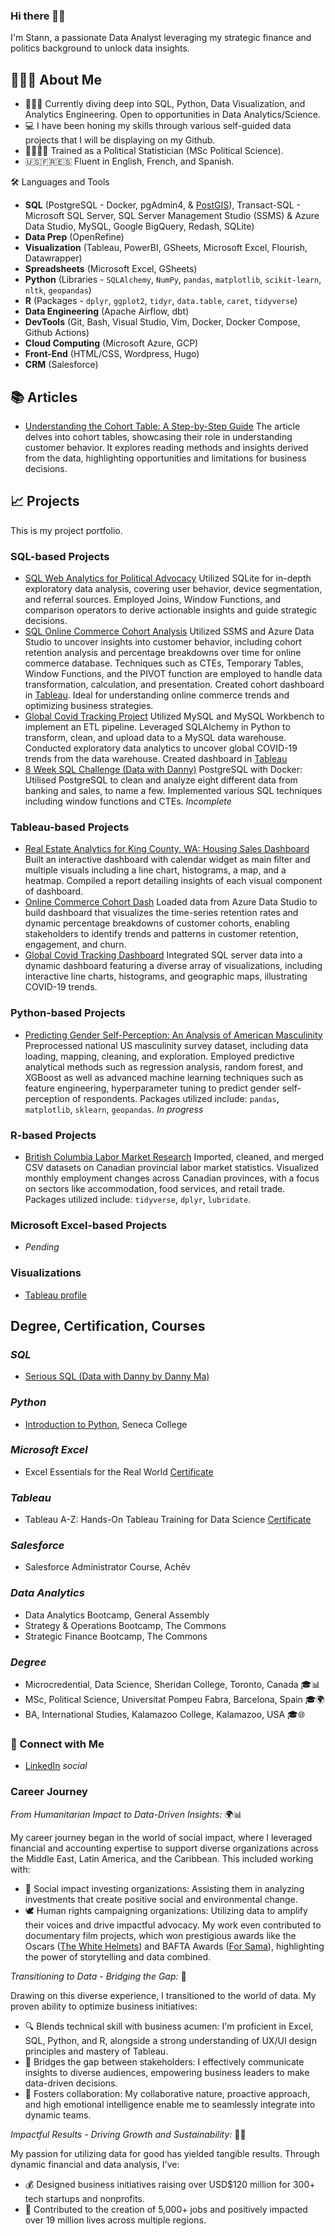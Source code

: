 ### Hi there 👋🏽 

I'm Stann, a passionate Data Analyst leveraging my strategic finance and politics background to unlock data insights.

## 🙋🏽‍♂️ About Me  
- 👨🏽‍💻 Currently diving deep into SQL, Python, Data Visualization, and Analytics Engineering. Open to opportunities in Data Analytics/Science.  
- 💻 I have been honing my skills through various self-guided data projects that I will be displaying on my Github.  
- 🧑🏽‍🔬🥼 Trained as a Political Statistician (MSc Political Science).
- 🇺🇸🇫🇷🇪🇸 Fluent in English, French, and Spanish.

🛠️ Languages and Tools  
- **SQL** (PostgreSQL - Docker, pgAdmin4, & [PostGIS](https://postgis.net/)), Transact-SQL - Microsoft SQL Server, SQL Server Management Studio (SSMS) & Azure Data Studio, MySQL, Google BigQuery, Redash, SQLite)
- **Data Prep** (OpenRefine)
- **Visualization** (Tableau, PowerBI, GSheets, Microsoft Excel, Flourish, Datawrapper)  
- **Spreadsheets** (Microsoft Excel, GSheets)
- **Python** (Libraries - `SQLAlchemy`, `NumPy`, `pandas`, `matplotlib`, `scikit-learn`, `nltk`, `geopandas`)
- **R** (Packages - `dplyr`, `ggplot2`, `tidyr`, `data.table`, `caret`, `tidyverse`) 
- **Data Engineering** (Apache Airflow, dbt)
- **DevTools** (Git, Bash, Visual Studio, Vim, Docker, Docker Compose, Github Actions)
- **Cloud Computing** (Microsoft Azure, GCP)
- **Front-End** (HTML/CSS, Wordpress, Hugo)
- **CRM** (Salesforce)

## 📚 Articles
- [Understanding the Cohort Table: A Step-by-Step Guide](https://stannomarjones.com/posts/cohort-analysis/) The article delves into cohort tables, showcasing their role in understanding customer behavior. It explores reading methods and insights derived from the data, highlighting opportunities and limitations for business decisions.

## 📈 Projects
This is my project portfolio.

### SQL-based Projects
- [SQL Web Analytics for Political Advocacy](https://github.com/k10sj02/web-analytics-sql) Utilized SQLite for in-depth exploratory data analysis, covering user behavior, device segmentation, and referral sources. Employed Joins, Window Functions, and comparison operators to derive actionable insights and guide strategic decisions.
- [SQL Online Commerce Cohort Analysis](https://github.com/k10sj02/sql-cohort-analysis) Utilized SSMS and Azure Data Studio to uncover insights into customer behavior, including cohort retention analysis and percentage breakdowns over time for online commerce database. Techniques such as CTEs, Temporary Tables, Window Functions, and the PIVOT function are employed to handle data transformation, calculation, and presentation. Created cohort dashboard in [Tableau](https://public.tableau.com/views/Cohort-Retention-Dashboard/Dashboard1?:language=en-GB&publish=yes&:sid=&:display_count=n&:origin=viz_share_link). Ideal for understanding online commerce trends and optimizing business strategies. 
- [Global Covid Tracking Project](https://github.com/k10sj02/covid-tracking-project-sql) Utilized MySQL and MySQL Workbench to implement an ETL pipeline. Leveraged SQLAlchemy in Python to transform, clean, and upload data to a MySQL data warehouse. Conducted exploratory data analytics to uncover global COVID-19 trends from the data warehouse. Created dashboard in [Tableau](https://public.tableau.com/app/profile/stann6239/viz/covid-tracking-global/COVID-Dashboard)
- [8 Week SQL Challenge (Data with Danny)](https://github.com/k10sj02/serious-sql) PostgreSQL with Docker: Utilised PostgreSQL to clean and analyze eight different data from banking and sales, to name a few. Implemented various SQL techniques including window functions and CTEs. *Incomplete*

### Tableau-based Projects
- [Real Estate Analytics for King County, WA: Housing Sales Dashboard](https://stannomarjones.com/posts/king-county-wa-tableau/) Built an interactive dashboard with calendar widget as main filter and multiple visuals including a line chart, histograms, a map, and a heatmap. Compiled a report detailing insights of each visual component of dashboard.
- [Online Commerce Cohort Dash](https://public.tableau.com/views/Cohort-Retention-Dashboard/Dashboard1?:language=en-GB&publish=yes&:sid=&:display_count=n&:origin=viz_share_link) Loaded data from Azure Data Studio to build dashboard that visualizes the time-series retention rates and dynamic percentage breakdowns of customer cohorts, enabling stakeholders to identify trends and patterns in customer retention, engagement, and churn. 
- [Global Covid Tracking Dashboard](https://public.tableau.com/app/profile/stann6239/viz/covid-tracking-global/COVID-Dashboard) Integrated SQL server data into a dynamic dashboard featuring a diverse array of visualizations, including interactive line charts, histograms, and geographic maps, illustrating COVID-19 trends.

### Python-based Projects
- [Predicting Gender Self-Perception: An Analysis of American Masculinity](https://github.com/k10sj02/us_views_of_masculinity) Preprocessed national US masculinity survey dataset, including data loading, mapping, cleaning, and exploration. Employed predictive analytical methods such as regression analysis, random forest, and XGBoost as well as advanced machine learning techniques such as feature engineering, hyperparameter tuning to predict gender self-perception of respondents. Packages utilized include: `pandas`, `matplotlib`, `sklearn`, `geopandas`. *In progress*

### R-based Projects
- [British Columbia Labor Market Research](https://github.com/k10sj02/BC_Labor_Statistics_Exploration/) Imported, cleaned, and merged CSV datasets on Canadian provincial labor market statistics. Visualized monthly employment changes across Canadian provinces, with a focus on sectors like accommodation, food services, and retail trade. Packages utilized include: `tidyverse`, `dplyr`, `lubridate`.

### Microsoft Excel-based Projects
- *Pending*

### Visualizations
- [Tableau profile](https://public.tableau.com/app/profile/stann6239)

## Degree, Certification, Courses

### *SQL*
- [Serious SQL (Data with Danny by Danny Ma)](https://www.datawithdanny.com/courses/serious-sql)

### *Python*
- [Introduction to Python](https://www.senecapolytechnic.ca/ce/classes/PRO675.html), Seneca College

### *Microsoft Excel*
- Excel Essentials for the Real World [Certificate](https://www.udemy.com/certificate/UC-2e8681d1-0822-4a29-9227-687c8fb72d0c/)

### *Tableau*
- Tableau A-Z: Hands-On Tableau Training for Data Science [Certificate](https://www.udemy.com/certificate/UC-14fe96cd-1b72-4d5a-a1c4-bdde30c3d06b/)

### *Salesforce*
- Salesforce Administrator Course, Achēv 

### *Data Analytics*
- Data Analytics Bootcamp, General Assembly
- Strategy & Operations Bootcamp, The Commons
- Strategic Finance Bootcamp, The Commons 

### *Degree*
- Microcredential, Data Science, Sheridan College, Toronto, Canada 🎓📊
- MSc, Political Science, Universitat Pompeu Fabra, Barcelona, Spain 🎓🌍
- BA, International Studies, Kalamazoo College, Kalamazoo, USA 🎓🌐

### 🤝 Connect with Me
- [LinkedIn](https://linkedin.com/in/stannomarjones) *social*

### Career Journey

*From Humanitarian Impact to Data-Driven Insights:* 🌍📊

My career journey began in the world of social impact, where I leveraged financial and accounting expertise to support diverse organizations across the Middle East, Latin America, and the Caribbean. This included working with:

- 🌱 Social impact investing organizations: Assisting them in analyzing investments that create positive social and environmental change.
- 🕊️ Human rights campaigning organizations: Utilizing data to amplify their voices and drive impactful advocacy.
My work even contributed to documentary film projects, which won prestigious awards like the Oscars ([The White Helmets](https://www.imdb.com/title/tt6073176/)) and BAFTA Awards ([For Sama](https://www.imdb.com/title/tt9617456/)), highlighting the power of storytelling and data combined.

*Transitioning to Data - Bridging the Gap:* 🚀

Drawing on this diverse experience, I transitioned to the world of data. My proven ability to optimize business initiatives:

- 🔍 Blends technical skill with business acumen: I'm proficient in Excel, SQL, Python, and R, alongside a strong understanding of UX/UI design principles and mastery of Tableau.
- 🤝 Bridges the gap between stakeholders: I effectively communicate insights to diverse audiences, empowering business leaders to make data-driven decisions.
- 🌟 Fosters collaboration: My collaborative nature, proactive approach, and high emotional intelligence enable me to seamlessly integrate into dynamic teams.

*Impactful Results - Driving Growth and Sustainability:* 💼✨

My passion for utilizing data for good has yielded tangible results. Through dynamic financial and data analysis, I've:

- 💰 Designed business initiatives raising over USD$120 million for 300+ tech startups and nonprofits.
- 👥 Contributed to the creation of 5,000+ jobs and positively impacted over 19 million lives across multiple regions.

